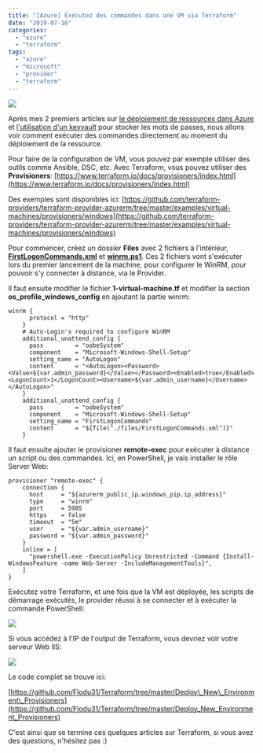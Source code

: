 ```yaml
---
title: "[Azure] Exécutez des commandes dans une VM via Terraform"
date: "2019-07-16"
categories: 
  - "azure"
  - "terraform"
tags: 
  - "azure"
  - "microsoft"
  - "provider"
  - "terraform"
---
```


![](https://cloudyjourney.fr/wp-content/uploads/2019/05/terraform_logo.jpg)

Après mes 2 premiers articles sur [le déploiement de ressources dans Azure](https://cloudyjourney.fr/2019/05/15/azure-deployer-des-ressources-avec-terraform/) et [l'utilisation d'un keyvault](https://cloudyjourney.fr/2019/05/22/azure-recuperer-une-valeur-dans-un-keyvault-pour-terraform/) pour stocker les mots de passes, nous allons voir comment exécuter des commandes directement au moment du déploiement de la ressource.

Pour faire de la configuration de VM, vous pouvez par exemple utiliser des outils comme Ansible, DSC, etc. Avec Terraform, vous pouvez utiliser des **Provisioners**: [https://www.terraform.io/docs/provisioners/index.html](https://www.terraform.io/docs/provisioners/index.html)

Des exemples sont disponibles ici: [https://github.com/terraform-providers/terraform-provider-azurerm/tree/master/examples/virtual-machines/provisioners/windows](https://github.com/terraform-providers/terraform-provider-azurerm/tree/master/examples/virtual-machines/provisioners/windows)

Pour commencer, créez un dossier **Files** avec 2 fichiers à l'intérieur, **[FirstLogonCommands.xml](https://github.com/Flodu31/Terraform/blob/master/Deploy_New_Environment_Provisioners/files/FirstLogonCommands.xml)** et **[winrm.ps1](https://github.com/Flodu31/Terraform/blob/master/Deploy_New_Environment_Provisioners/files/winrm.ps1)**. Ces 2 fichiers vont s'exécuter lors du premier lancement de la machine, pour configurer le WinRM, pour pouvoir s'y connecter à distance, via le Provider.

Il faut ensuite modifier le fichier **1-virtual-machine.tf** et modifier la section **os\_profile\_windows\_config** en ajoutant la partie winrm:

```
winrm {
      protocol = "http"
    }
    # Auto-Login's required to configure WinRM
    additional_unattend_config {
      pass         = "oobeSystem"
      component    = "Microsoft-Windows-Shell-Setup"
      setting_name = "AutoLogon"
      content      = "<AutoLogon><Password><Value>${var.admin_password}</Value></Password><Enabled>true</Enabled><LogonCount>1</LogonCount><Username>${var.admin_username}</Username></AutoLogon>"
    }
    additional_unattend_config {
      pass         = "oobeSystem"
      component    = "Microsoft-Windows-Shell-Setup"
      setting_name = "FirstLogonCommands"
      content      = "${file("./files/FirstLogonCommands.xml")}"
    }
```

Il faut ensuite ajouter le provisioner **remote-exec** pour exécuter à distance un script ou des commandes. Ici, en PowerShell, je vais installer le rôle Server Web:

```
provisioner "remote-exec" {
    connection {
      host     = "${azurerm_public_ip.windows_pip.ip_address}"
      type     = "winrm"
      port     = 5985
      https    = false
      timeout  = "5m"
      user     = "${var.admin_username}"
      password = "${var.admin_password}"
    }
    inline = [
      "powershell.exe -ExecutionPolicy Unrestricted -Command {Install-WindowsFeature -name Web-Server -IncludeManagementTools}",
    ]
}
```

Exécutez votre Terraform, et une fois que la VM est déployée, les scripts de démarrage exécutés, le provider réussi à se connecter et à exécuter la commande PowerShell:

![](https://i0.wp.com/cloudyjourney.fr/wp-content/uploads/2019/07/Terraform_Provisionners01.png?fit=762%2C983&ssl=1)

Si vous accédez à l'IP de l'output de Terraform, vous devriez voir votre serveur Web IIS:

![](https://i1.wp.com/cloudyjourney.fr/wp-content/uploads/2019/07/Terraform_Provisionners02.png?fit=762%2C481&ssl=1)

Le code complet se trouve ici:

[https://github.com/Flodu31/Terraform/tree/master/Deploy\_New\_Environment\_Provisioners](https://github.com/Flodu31/Terraform/tree/master/Deploy_New_Environment_Provisioners)

C'est ainsi que se termine ces quelques articles sur Terraform, si vous avez des questions, n'hésitez pas :)
